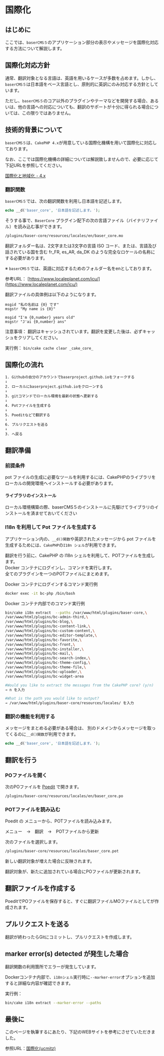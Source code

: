 # 国際化
## はじめに
ここでは、`baserCMS５`のアプリケーション部分の表示やメッセージを国際化対応する方法について解説します。
## 国際化対応方針
通常、翻訳対象となる言語は、英語を用いるケースが多数を占めます。しかし、`baserCMS５`は日本語をベース言語とし、原則的に英訳にのみ対応する方針としています。

ただし、`baserCMS５`のコア以外のプラグインやテーマなどを開発する場合、あるいは、他の言語への対応についても、翻訳のサポートが十分に得られる場合については、この限りではありません。
## 技術的背景について
`baserCMS５`は、`CakePHP 4.x`が用意している国際化機構を用いて国際化に対応しております。

なお、ここでは国際化機構の詳細については解説致しませんので、必要に応じて下記URLを参照してください。

[国際化と地域化 - 4.x](https://book.cakephp.org/4/ja/core-libraries/internationalization-and-localization.html)
### 翻訳関数
`baserCMS５`では、次の翻訳関数を利用し日本語を記述します。

```php
echo __d('baser_core', '日本語を記述します。');
```

そうする事で、`BaserCore` プラグイン配下の次の言語ファイル（バイナリファイル）を読み込む事ができます。

```bash
/plugins/baser-core/resources/locales/en/baser_core.mo
```

翻訳フォルダー名は、2文字または3文字の言語 ISO コード、または、言語及び話されている国を含む fr_FR, es_AR, da_DK のような完全なロケールの名称にする必要があります。

※ `baserCMS５`では、英語に対応するためのフォルダー名をenとしております。

参考URL：
[https://www.localeplanet.com/icu/](https://www.localeplanet.com/icu/)

翻訳ファイルの具体例は以下のようになります。
```
msgid "私の名前は {0} です"
msgstr "My name is {0}"

msgid "I'm {0,number} years old"
msgstr "J'ai {0,number} ans"
```
注意事項：
翻訳はキャッシュされています。翻訳を変更した後は、必ずキャッシュをクリアしてください。

実行例：
`bin/cake cache clear _cake_core_`
## 国際化の流れ
```
1. Githubの自分のアカウントでbaserproject.github.ioをフォークする
↓
2. ローカルにbaserproject.github.ioをクローンする
↓
3. gitコマンドでローカル環境を最新の状態へ更新する
↓
4. Potファイルを生成する
↓
5. Poeditなどで翻訳する
↓
6. プルリクエストを送る
↓
3. へ戻る
```
## 翻訳準備
### 前提条件
pot ファイルの生成に必要なツールを利用するには、CakePHPのライブラリをローカルの開発環境へインストールする必要があります。
#### ライブラリのインストール
ローカル環境構築の際、baserCMS５のインストールに先駆けてライブラリのインストールを済ませておいてください
### I18n を利用して Pot ファイルを生成する
アプリケーション内の、`__d()関数`や英訳されたメッセージから pot ファイルを生成するためには、`CakePHP`の`I18n シェル`が利用できます。

翻訳を行う前に、CakePHP の I18n シェルを利用して、POTファイルを生成します。  
Docker コンテナにログインし、コマンドを実行します。  
全てのプラグインを一つのPOTファイルにまとめます。

Docker コンテナにログインするコマンド実行例
```bash
docker exec -it bc-php /bin/bash
```

Docker コンテナ内部でのコマンド実行例
```bash
bin/cake i18n extract  --paths /var/www/html/plugins/baser-core,\
/var/www/html/plugins/bc-admin-third,\
/var/www/html/plugins/bc-blog,\
/var/www/html/plugins/bc-content-link,\
/var/www/html/plugins/bc-custom-content,\
/var/www/html/plugins/bc-editor-template,\
/var/www/html/plugins/bc-favorite,\
/var/www/html/plugins/bc-front,\
/var/www/html/plugins/bc-installer,\
/var/www/html/plugins/bc-mail,\
/var/www/html/plugins/bc-search-index,\
/var/www/html/plugins/bc-theme-config,\
/var/www/html/plugins/bc-theme-file,\
/var/www/html/plugins/bc-uploader,\
/var/www/html/plugins/bc-widget-area

#Would you like to extract the messages from the CakePHP core? (y/n)
→ n を入力

#What is the path you would like to output?
→ /var/www/html/plugins/baser-core/resources/locales/ を入力
```

### 翻訳の機能を利用する
メッセージをまとめる必要がある場合は、 別のドメインからメッセージを取ってくるのに`__d()関数`が利用できます。

```php
echo __d('baser_core', '日本語を記述します。');
```

## 翻訳を行う
### POファイルを開く
次のPOファイルを [Poedit](https://poedit.net/) で開きます。

```bash
/plugins/baser-core/resources/locales/en/baser_core.po
```
### POTファイルを読み込む
Poedit の メニューから、POTファイルを読み込みます。

メニュー　→　翻訳　→　POTファイルから更新

次のファイルを選択します。

```bash
/plugins/baser-core/resources/locales/baser_core.pot
```

新しい翻訳対象が増えた場合に反映されます。

翻訳対象が、新たに追加されている場合にPOファイルが更新されます。

## 翻訳ファイルを作成する
PoeditでPOファイルを保存すると、すぐに翻訳ファイルMOファイルとしてが作成されます。

## プルリクエストを送る
翻訳が終わったらGitにコミットし、プルリクエストを作成します。

## marker error(s) detected が発生した場合
翻訳関数の利用箇所でエラーが発生しています。

Dockerコンテナ内部で、`i18nシェル`実行時に`--marker-error`オプションを追加すると詳細な内容が確認できます。

実行例：
```bash
bin/cake i18n extract --marker-error --paths
```
## 最後に
このページを執筆するにあたり、下記のWEBサイトを参考にさせていただきました。

参照URL：[国際化(ucmitz)](https://baserproject.github.io/5/ucmitz/i18n/index)
